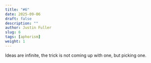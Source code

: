 ```yaml
---
title: "#6"
date: 2025-09-06
draft: false
description: ""
author: Justin Fuller
slug: 6
tags: [aphorism]
weight: 1
---
```


Ideas are infinite, the trick is not coming up with one, but picking one.
